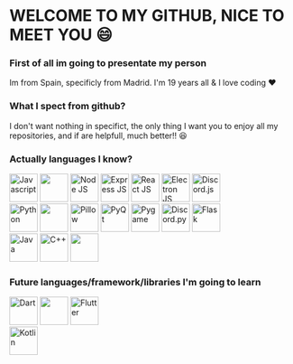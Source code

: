 # WELCOME TO MY GITHUB, NICE TO MEET YOU 😄

### First of all im going to presentate my person

Im from Spain, specificly from Madrid. I'm 19 years all & I love coding ❤

### What I spect from github?

I don't want nothing in specifict, the only thing I want you to enjoy all my repositories, and if are helpfull, much better!! 😆

### Actually languages I know?

<img src="./img/tech/js.png" height="50px" width="50px" title="Javascript"> <img src="./img/tech/arrow.png" height="50px" width="50px"/> <img src="./img/tech/node.png" height="50px" width="50px" title="Node JS" href="https://nodejs.org/es/"> <img src="./img/tech/ex.png" height="50px" width="50px" title="Express JS" href="https://expressjs.com/" > <img src="./img/tech/react.png" height="50px" width="50px" title="React JS" href="https://reactjs.org/" > <img src="./img/tech/elec.png" height="50px" width="50px" title="Electron JS" href="https://www.electronjs.org/" > <img src="https://discordjs.guide/meta-image.png" height="50px" width="50px" title="Discord.js">
<br/>
<img src="./img/tech/py.png" height="50px" width="50px" title="Python"> <img src="./img/tech/arrow.png" height="50px" width="50px"/>
<img src="./img/tech/pill.png" height="50px" width="50px" title="Pillow" href="https://python-pillow.org/" > <img src="./img/tech/pyqt.png" height="50px" width="50px" title="PyQt" href="https://doc.qt.io/" > <img src="./img/tech/pyga.png" height="50px" width="50px" title="Pygame" href="https://www.pygame.org/news"> <img src="https://i.imgur.com/8ciREEh.jpg" height="50px" width="50px" title="Discord.py" href="https://discordpy.readthedocs.io/en/stable/"/> <img src="./img/tech/flask.svg" height="50px" width="50px" title="Flask" href="https://flask.palletsprojects.com/en/1.1.x/"> 
<br/>
<img src="./img/tech/java.png" height="50px" width="50px" title="Java"/>
<img src="./img/tech/cpp.svg" height="50px" width="50px" title="C++"/>
<img src="https://upload.wikimedia.org/wikipedia/commons/thumb/1/18/C_Programming_Language.svg/1200px-C_Programming_Language.svg.png" height="50px" width="50px" tittle="C"/>

### Future languages/framework/libraries I'm going to learn

<img src="./img/tech/dart.png" height="50px" width="50px" title="Dart"/> <img src="./img/tech/arrow.png" height="50px" width="50px"/> <img src="./img/tech/dartflutter.png" height="50px" width="50px" title="Flutter">
<br/>
<img src="./img/tech/kt.png" height="50px" width="50px" title="Kotlin"/>
